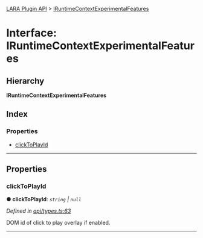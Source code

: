 [LARA Plugin API](../README.md) > [IRuntimeContextExperimentalFeatures](../interfaces/iruntimecontextexperimentalfeatures.md)

# Interface: IRuntimeContextExperimentalFeatures

## Hierarchy

**IRuntimeContextExperimentalFeatures**

## Index

### Properties

* [clickToPlayId](iruntimecontextexperimentalfeatures.md#clicktoplayid)

---

## Properties

<a id="clicktoplayid"></a>

###  clickToPlayId

**● clickToPlayId**: *`string` \| `null`*

*Defined in [api/types.ts:63](https://github.com/concord-consortium/lara/blob/fadb0910/lara-plugin-api/src/api/types.ts#L63)*

DOM id of click to play overlay if enabled.

___

